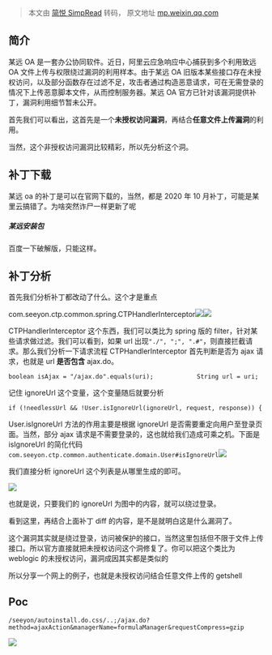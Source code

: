 > 本文由 [简悦 SimpRead](http://ksria.com/simpread/) 转码， 原文地址 [mp.weixin.qq.com](https://mp.weixin.qq.com/s?__biz=MzUzNTEyMTE0Mw==&mid=2247484305&idx=1&sn=d655323522c1855881f0beb237d853c1&chksm=fa8b1e09cdfc971f6bbf94910c285607b953d453e5be33cc8f84379eec934aeffcfe841099ce&scene=132#wechat_redirect)

简介
--

某远 OA 是一套办公协同软件。近日，阿里云应急响应中心捕获到多个利用致远 OA 文件上传与权限绕过漏洞的利用样本。由于某远 OA 旧版本某些接口存在未授权访问，以及部分函数存在过滤不足，攻击者通过构造恶意请求，可在无需登录的情况下上传恶意脚本文件，从而控制服务器。某远 OA 官方已针对该漏洞提供补丁，漏洞利用细节暂未公开。

首先我们可以看出，这首先是一个**未授权访问漏洞**，再结合**任意文件上传漏洞**的利用。

当然，这个非授权访问漏洞比较精彩，所以先分析这个洞。

补丁下载
----

某远 oa 的补丁是可以在官网下载的，当然，都是 2020 年 10 月补丁，可能是某里云搞错了。为啥突然诈尸一样更新了呢

##### 某远安装包

百度一下破解版，只能这样。

补丁分析
----

首先我们分析补丁都改动了什么。这个才是重点

com.seeyon.ctp.common.spring.CTPHandlerInterceptor![](https://mmbiz.qpic.cn/mmbiz_png/cOCqjucntdFoL54Yy9gngjAwJeOYicMRhhntR6Ldj6gHqVJOJicCRmvMvK8OLXOIzmzvO9PPBQ925R55LrBxFEzA/640?wx_fmt=png)![](https://mmbiz.qpic.cn/mmbiz_png/cOCqjucntdFoL54Yy9gngjAwJeOYicMRhSRs7DGTI5ib6PwXPNibHJu3eOkcSMLJFiblPR4Tib0EZb9XleXLkzqvEoA/640?wx_fmt=png)

CTPHandlerInterceptor 这个东西，我们可以类比为 spring 版的 filter，针对某些请求做过滤。我们可以看到，如果 url 出现`"./", ";", ".#"`，则直接拦截请求。那么我们分析一下请求流程 CTPHandlerInterceptor 首先判断是否为 ajax 请求，也就是 url **是否包含** ajax.do。

```
boolean isAjax = "/ajax.do".equals(uri);            String url = uri;            String queryStr = request.getQueryString();            if (queryStr != null) {                url = uri + "?" + queryStr;            }            String ignoreUrl = url;            if (isAjax) {                String serviceName = request.getParameter("managerName");                String methodName = request.getParameter("managerMethod");                ignoreUrl = serviceName + "." + methodName;            }
```

记住 ignoreUrl 这个变量，这个变量随后就要分析

```
if (!needlessUrl && !User.isIgnoreUrl(ignoreUrl, request, response)) {                boolean state = this.checkSessionPre(request, response, handler.getClass().getCanonicalName(), isAjax);                if (!state) {                    return state;                }                User.validateResource(url, true);            }
```

User.isIgnoreUrl 方法的作用主要是根据 ignoreUrl 是否需要重定向用户至登录页面。当然，部分 ajax 请求是不需要登录的，这也就给我们造成可乘之机。下面是 isIgnoreUrl 的简化代码`com.seeyon.ctp.common.authenticate.domain.User#isIgnoreUrl`![](https://mmbiz.qpic.cn/mmbiz_png/cOCqjucntdFoL54Yy9gngjAwJeOYicMRhQqYqcgIupwqov1elxR5BibXlaZO5g0WHicJOr84R4PaAnIdMicRWBQ9YA/640?wx_fmt=png)

我们直接分析 ignoreUrl 这个列表是从哪里生成的即可。

![](https://mmbiz.qpic.cn/mmbiz_png/cOCqjucntdFoL54Yy9gngjAwJeOYicMRhHDsST8YL4JmxhTHBV1krR9LENoHCr9qbJibI7GcxqyvHZ9wKOERqvdg/640?wx_fmt=png)

也就是说，只要我们的 ignoreUrl 为图中的内容，就可以绕过登录。

看到这里，再结合上面补丁 diff 的内容，是不是就明白这是什么漏洞了。

这个漏洞其实就是绕过登录，访问被保护的接口，当然这里包括但不限于文件上传接口。所以官方直接就把未授权访问这个洞修复了。你可以把这个类比为 weblogic 的未授权访问，漏洞成因其实都是类似的

所以分享一个网上的例子，也就是未授权访问结合任意文件上传的 getshell

Poc
---

```
/seeyon/autoinstall.do.css/..;/ajax.do?method=ajaxAction&managerName=formulaManager&requestCompress=gzip
```

![](https://mmbiz.qpic.cn/mmbiz_png/cOCqjucntdFoL54Yy9gngjAwJeOYicMRhliaGCy6SoMHibJSPvyrojANCbuOopbNHgmAZzO5Fgre2Dl6peX5Y1Oow/640?wx_fmt=png)